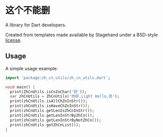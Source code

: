 # 这个不能删
A library for Dart developers.

Created from templates made available by Stagehand under a BSD-style
[license](https://github.com/dart-lang/stagehand/blob/master/LICENSE).

## Usage

A simple usage example:

```dart
import 'package:zh_cn_utils/zh_cn_utils.dart';

void main() {
  print(ZhCnUtils.isCnZnChar('好'));
  var zhCnUtils = ZhCnUtils('你好,Light Hello,亮');
  print(zhCnUtils.isAllChZnInStr());
  print(zhCnUtils.isHaveChZnInStr());
  print(zhCnUtils.getLenIsZhCnInStr());
  print(zhCnUtils.getLenInStrByZhCn());
  print(zhCnUtils.getLenInStrByNotZhCn());
  print(zhCnUtils.getZhCnList());
}
```
